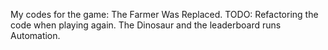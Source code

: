 My codes for the game: The Farmer Was Replaced.
TODO: Refactoring the code when playing again. The Dinosaur and the leaderboard runs Automation.
